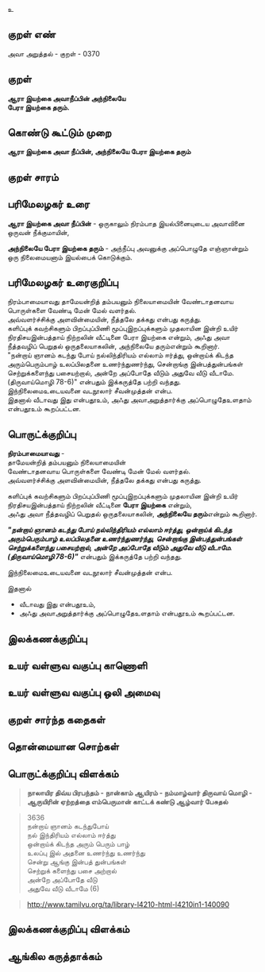 உ

## குறள் எண் 

அவா அறுத்தல் - குறள் - 0370  

## குறள் 

**ஆரா இயற்கை அவாநீப்பின் அந்நிலையே  
பேரா இயற்கை தரும்.**

## கொண்டு கூட்டும் முறை

**ஆரா இயற்கை அவா நீப்பின், அந்நிலையே பேரா இயற்கை தரும்** 

## குறள் சாரம் 


## பரிமேலழகர் உரை

**ஆரா இயற்கை அவா நீப்பின்** - ஒருகாலும் நிரம்பாத இயல்பினையுடைய அவாவினை ஒருவன் நீக்குமாயின்,  

**அந்நிலையே பேரா இயற்கை தரும்** - அந்நீப்பு அவனுக்கு அப்பொழுதே எஞ்ஞான்றும் ஒரு நிலைமையனாம் இயல்பைக் கொடுக்கும். 

## பரிமேலழகர் உரைகுறிப்பு   

நிரம்பாமையாவது தாமேயன்றித் தம்பயனும் நிலையாமையின் வேண்டாதனவாய பொருள்களை வேண்டி மேன் மேல் வளர்தல்.   
அவ்வளர்ச்சிக்கு அளவின்மையின், நீத்தலே தக்கது என்பது கருத்து.  
களிப்புக் கவற்சிகளும் பிறப்புப்பிணி மூப்புஇறப்புக்களும் முதலாயின இன்றி உயிர் நிரதிசயஇன்பத்தாய் நிற்றலின் வீட்டினை பேரா இயற்கை என்றும், அஃது அவா நீத்தவழிப் பெறுதல் ஒருதலையாகலின், அந்நிலையே தரும்என்றும் கூறினார்.  
"நன்றாய் ஞானம் கடந்து போய் நல்லிந்திரியம் எல்லாம் ஈர்த்து, ஒன்றாய்க் கிடந்த அரும்பெரும்பாழ் உலப்பிலதனை உணர்ந்துணர்ந்து, சென்றாங்கு இன்பத்துன்பங்கள் செற்றுக்களைந்து பசையற்றால், அன்றே அப்போதே வீடும் அதுவே வீடு வீடாமே.(திருவாய்மொழி 78-6)" என்பதும் இக்கருத்தே பற்றி வந்தது.  
இந்நிலைமைஉடையவனை வடநூலார் சீவன்முத்தன் என்ப.  
இதனால் வீடாவது இது என்பதூஉம், அஃது அவாஅறுத்தார்க்கு அப்பொழுதேஉளதாம் என்பதூஉம் கூறப்பட்டன.  

## பொருட்க்குறிப்பு 

**நிரம்பாமையாவது** -   
தாமேயன்றித் தம்பயனும் நிலையாமையின்  
வேண்டாதனவாய பொருள்களை வேண்டி மேன் மேல் வளர்தல்.   
அவ்வளர்ச்சிக்கு அளவின்மையின், நீத்தலே தக்கது என்பது கருத்து.   

களிப்புக் கவற்சிகளும் பிறப்புப்பிணி மூப்புஇறப்புக்களும் முதலாயின இன்றி உயிர் நிரதிசயஇன்பத்தாய் நிற்றலின் வீட்டினை **பேரா இயற்கை** என்றும்,   
அஃது அவா நீத்தவழிப் பெறுதல் ஒருதலையாகலின், **அந்நிலையே தரும்**என்றும் கூறினார்.  

_**"நன்றாய் ஞானம் கடந்து போய் நல்லிந்திரியம் எல்லாம் ஈர்த்து, ஒன்றாய்க் கிடந்த அரும்பெரும்பாழ் உலப்பிலதனை உணர்ந்துணர்ந்து, சென்றாங்கு இன்பத்துன்பங்கள் செற்றுக்களைந்து பசையற்றால், அன்றே அப்போதே வீடும் அதுவே வீடு வீடாமே.(திருவாய்மொழி 78-6)"**_ என்பதும் இக்கருத்தே பற்றி வந்தது.  

இந்நிலைமைஉடையவனை வடநூலார் சீவன்முத்தன் என்ப.  

இதனால்  
* வீடாவது இது என்பதூஉம்,   
* அஃது அவாஅறுத்தார்க்கு அப்பொழுதேஉளதாம் என்பதூஉம் கூறப்பட்டன.   

## இலக்கணக்குறிப்பு  


## உயர் வள்ளுவ வகுப்பு காணொளி


## உயர் வள்ளுவ வகுப்பு ஒலி அமைவு 

 
## குறள் சார்ந்த கதைகள் 


## தொன்மையான சொற்கள்


## பொருட்க்குறிப்பு விளக்கம்

>**நாலாயிர திவ்ய பிரபந்தம் - நான்காம் ஆயிரம் - நம்மாழ்வார் திருவாய் மொழி - ஆருயிரின் ஏற்றத்தை எம்பெருமான் காட்டக் கண்டு ஆழ்வார் பேசுதல்**  

>3636	  
>நன்றாய் ஞானம் கடந்துபோய்  
>நல் இந்திரியம் எல்லாம் ஈர்த்து  
>ஒன்றாய்க் கிடந்த அரும் பெரும் பாழ்  
>உலப்பு இல் அதனை உணர்ந்து உணர்ந்து  
>சென்று ஆங்கு இன்பத் துன்பங்கள்  
>செற்றுக் களைந்து பசை அற்றால்  
>அன்றே அப்போதே வீடு  
>அதுவே வீடு வீடாமே             (6)  

>http://www.tamilvu.org/ta/library-l4210-html-l4210in1-140090

## இலக்கணக்குறிப்பு விளக்கம்


## ஆங்கில கருத்தாக்கம் 


